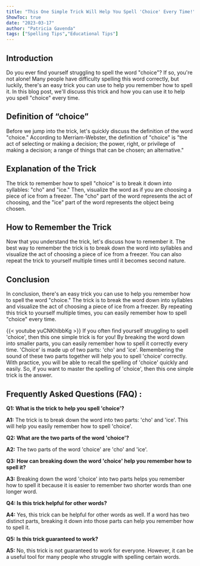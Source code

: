 ```yaml
---
title: "This One Simple Trick Will Help You Spell 'Choice' Every Time!"
ShowToc: true 
date: "2023-03-17"
author: "Patricia Gavenda" 
tags: ["Spelling Tips","Educational Tips"]
---
```

## Introduction
Do you ever find yourself struggling to spell the word "choice"? If so, you're not alone! Many people have difficulty spelling this word correctly, but luckily, there's an easy trick you can use to help you remember how to spell it. In this blog post, we'll discuss this trick and how you can use it to help you spell "choice" every time.

## Definition of “choice”
Before we jump into the trick, let's quickly discuss the definition of the word "choice." According to Merriam-Webster, the definition of "choice" is "the act of selecting or making a decision; the power, right, or privilege of making a decision; a range of things that can be chosen; an alternative." 

## Explanation of the Trick
The trick to remember how to spell "choice" is to break it down into syllables: "cho" and "ice." Then, visualize the word as if you are choosing a piece of ice from a freezer. The "cho" part of the word represents the act of choosing, and the "ice" part of the word represents the object being chosen. 

## How to Remember the Trick
Now that you understand the trick, let's discuss how to remember it. The best way to remember the trick is to break down the word into syllables and visualize the act of choosing a piece of ice from a freezer. You can also repeat the trick to yourself multiple times until it becomes second nature. 

## Conclusion
In conclusion, there's an easy trick you can use to help you remember how to spell the word "choice." The trick is to break the word down into syllables and visualize the act of choosing a piece of ice from a freezer. By repeating this trick to yourself multiple times, you can easily remember how to spell "choice" every time.

{{< youtube yuCNKhIbbKg >}} 
If you often find yourself struggling to spell 'choice', then this one simple trick is for you! By breaking the word down into smaller parts, you can easily remember how to spell it correctly every time. 'Choice' is made up of two parts: 'cho' and 'ice'. Remembering the sound of these two parts together will help you to spell 'choice' correctly. With practice, you will be able to recall the spelling of 'choice' quickly and easily. So, if you want to master the spelling of 'choice', then this one simple trick is the answer.

## Frequently Asked Questions (FAQ) :
**Q1: What is the trick to help you spell 'choice'?**

**A1:** The trick is to break down the word into two parts: 'cho' and 'ice'. This will help you easily remember how to spell 'choice'.

**Q2: What are the two parts of the word 'choice'?**

**A2:** The two parts of the word 'choice' are 'cho' and 'ice'.

**Q3: How can breaking down the word 'choice' help you remember how to spell it?**

**A3:** Breaking down the word 'choice' into two parts helps you remember how to spell it because it is easier to remember two shorter words than one longer word.

**Q4: Is this trick helpful for other words?**

**A4:** Yes, this trick can be helpful for other words as well. If a word has two distinct parts, breaking it down into those parts can help you remember how to spell it.

**Q5: Is this trick guaranteed to work?**

**A5:** No, this trick is not guaranteed to work for everyone. However, it can be a useful tool for many people who struggle with spelling certain words.





